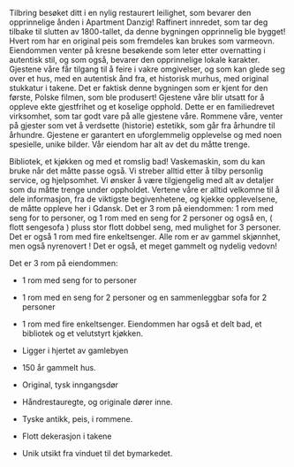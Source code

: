Tilbring besøket ditt i en nylig restaurert leilighet, som bevarer den opprinnelige ånden i Apartment Danzig! Raffinert innredet, som tar deg tilbake til slutten av 1800-tallet, da denne bygningen opprinnelig ble bygget! Hvert rom har en original peis som fremdeles kan brukes som varmeovn. Eiendommen venter på kresne besøkende som leter etter overnatting i autentisk stil, og som også, bevarer den opprinnelige lokale karakter. Gjestene våre får tilgang til å feire i vakre omgivelser, og som kan glede seg over et hus, med  en autentisk ånd fra, et historisk murhus, med original stukkatur i takene. Det er faktisk denne bygningen som er kjent for den første, Polske filmen, som ble produsert! Gjestene våre blir utsatt for å oppleve ekte gjestfrihet og et koselige opphold. Dette er en familiedrevet virksomhet, som tar godt vare på alle gjestene våre. Rommene våre, venter på gjester som vet å verdsette (historie) estetikk, som går fra århundre til århundre. Gjestene er garantert en uforglemmelig opplevelse og med noen spesielle, unike bilder. Vår eiendom har alt av det du måtte trenge.

Bibliotek, et kjøkken og med et romslig bad! Vaskemaskin, som du kan bruke når det måtte passe også. Vi streber alltid etter å tilby personlig service, og hjelpsomhet. Vi ønsker å være tilgjengelig med alt av detaljer som du måtte trenge under oppholdet. Vertene våre er alltid velkomne til å dele informasjon, fra de viktigste begivenhetene, og kjekke opplevelsene, de måtte oppleve her i Gdansk. Det er 3 rom på eiendommen: 1 rom med seng for to personer, og 1 rom med en seng for 2 personer og også en, ( flott sengesofa ) pluss stor flott dobbel seng, med mulighet for 3 personer. Det er også 1 rom med fire enkeltsenger. Alle rom er av gammel skjønnhet, men også nyrenovert ! Det er også, et meget gammelt og nydelig vedovn!

Det er 3 rom på eiendommen:

* 1 rom med seng for to personer

* 1 rom med en seng for 2 personer og en sammenleggbar sofa for 2 personer

* 1 rom med fire enkeltsenger. Eiendommen har også et delt bad, et bibliotek og et velutstyrt kjøkken.


- Ligger i hjertet av gamlebyen

- 150 år gammelt hus.

- Original, tysk inngangsdør

- Håndrestauregte, og originale dører inne.

- Tyske antikk, peis, i rommene.

- Flott dekerasjon i takene

- Unik utsikt fra vinduet til det bymarkedet.
